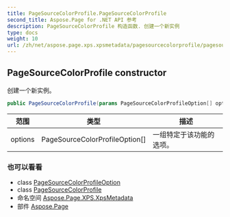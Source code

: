 ```yaml
---
title: PageSourceColorProfile.PageSourceColorProfile
second_title: Aspose.Page for .NET API 参考
description: PageSourceColorProfile 构造函数. 创建一个新实例
type: docs
weight: 10
url: /zh/net/aspose.page.xps.xpsmetadata/pagesourcecolorprofile/pagesourcecolorprofile/
---
```

## PageSourceColorProfile constructor

创建一个新实例。

```csharp
public PageSourceColorProfile(params PageSourceColorProfileOption[] options)
```

| 范围 | 类型 | 描述 |
| --- | --- | --- |
| options | PageSourceColorProfileOption[] | 一组特定于该功能的选项。 |

### 也可以看看

* class [PageSourceColorProfileOption](../../pagesourcecolorprofile.pagesourcecolorprofileoption/)
* class [PageSourceColorProfile](../)
* 命名空间 [Aspose.Page.XPS.XpsMetadata](../../pagesourcecolorprofile/)
* 部件 [Aspose.Page](../../../)


